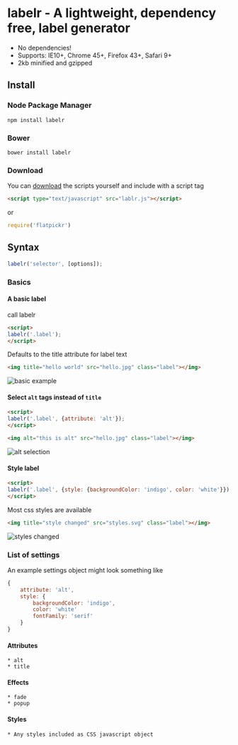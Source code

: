 # labelr - A lightweight, dependency free, label generator
- No dependencies!
- Supports: IE10+, Chrome 45+, Firefox 43+, Safari 9+
- 2kb minified and gzipped

## Install

### Node Package Manager
```
npm install labelr
```

### Bower
```
bower install labelr
```

### Download
You can [download](http://www.google.com) the scripts yourself and include with a script tag
``` html
<script type="text/javascript" src="lablr.js"></script>
```
or 
``` javascript
require('flatpickr')
```

## Syntax
``` javascript
labelr('selector', [options]);
```
### Basics
#### A basic label
call labelr 
``` html 
<script>
labelr('.label');
</script>
```
Defaults to the title attribute for label text    
``` html
<img title="hello world" src="hello.jpg" class="label"></img>
```
![basic example](https://github.com/mschultz4/lablr/assets/basic.svg)

#### Select `alt` tags instead of `title`
``` html
<script>
labelr('.label', {attribute: 'alt'});
</script>
```
``` html
<img alt="this is alt" src="hello.jpg" class="label"></img>
```
![alt selection](https://github.com/mschultz4/lablr/assets/alt.svg)

#### Style label
``` html
<script>
labelr('.label', {style: {backgroundColor: 'indigo', color: 'white'}});
</script>
```
Most css styles are available
``` html
<img title="style changed" src="styles.svg" class="label"></img>
```
![styles changed](https://github.com/mschultz4/lablr/assets/styles.svg)


### List of settings
An example settings object might look something like
``` javascript
{
    attribute: 'alt',
    style: {
        backgroundColor: 'indigo', 
        color: 'white'
        fontFamily: 'serif'
    }
}
```
#### Attributes
    * alt
    * title
#### Effects
    * fade
    * popup
#### Styles
    * Any styles included as CSS javascript object
